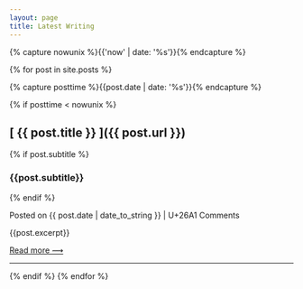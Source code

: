 ```yaml
---
layout: page
title: Latest Writing
---
```


{% capture nowunix %}{{'now' | date: '%s'}}{% endcapture %}

{% for post in site.posts %}

{% capture posttime %}{{post.date | date: '%s'}}{% endcapture %}

{% if posttime < nowunix %}

## [ {{ post.title }} ]({{ post.url }})

{% if post.subtitle %}

### {{post.subtitle}}

{% endif %}

<span class="date">Posted on {{ post.date | date_to_string }} | U+26A1 <span class="disqus-comment-count" data-disqus-url="http://tomcritchlow.com{{post.url}}">Comments</span> </span>


{{post.excerpt}}

[Read more &#10239;]({{post.url}})

<hr>

{% endif %}
{% endfor %}

<script id="dsq-count-scr" src="//tomcritchlow.disqus.com/count.js" async></script>
